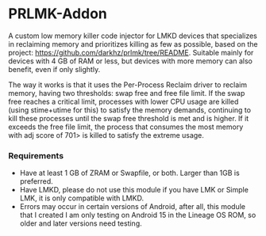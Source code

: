 # PRLMK-Addon
A custom low memory killer code injector for LMKD devices that specializes in reclaiming memory and prioritizes killing as few as possible, based on the project: https://github.com/darkhz/prlmk/tree/README. Suitable mainly for devices with 4 GB of RAM or less, but devices with more memory can also benefit, even if only slightly.

The way it works is that it uses the Per-Process Reclaim driver to reclaim memory, having two thresholds: swap free and free file limit. If the swap free reaches a critical limit, processes with lower CPU usage are killed (using stime+utime for this) to satisfy the memory demands, continuing to kill these processes until the swap free threshold is met and is higher. If it exceeds the free file limit, the process that consumes the most memory with adj score of 701> is killed to satisfy the extreme usage.

### Requirements
- Have at least 1 GB of ZRAM or Swapfile, or both. Larger than 1GB is preferred.
- Have LMKD, please do not use this module if you have LMK or Simple LMK, it is only compatible with LMKD.
- Errors may occur in certain versions of Android, after all, this module that I created I am only testing on Android 15 in the Lineage OS ROM, so older and later versions need testing.
